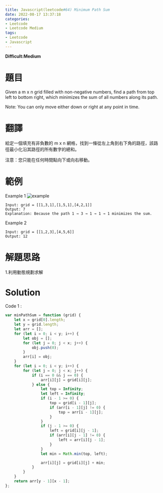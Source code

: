 ```yaml
---
title: Javascript(leetcode#64) Minimum Path Sum
date: 2022-08-17 13:37:18
categories: 
- Leetcode 
- Leetcode Medium 
tags:
- Leetcode
- Javascript
---
```


**Difficult:Medium**


# 題目
Given a m x n grid filled with non-negative numbers, find a path from top left to bottom right, which minimizes the sum of all numbers along its path.

Note: You can only move either down or right at any point in time.
<!--more-->
# 翻譯
給定一個填充有非負數的 m x n 網格，找到一條從左上角到右下角的路徑，該路徑最小化沿其路徑的所有數字的總和。

注意：您只能在任何時間點向下或向右移動。



# 範例

Example 1
![example](../image/leetcode/leetcode64.jpg "example")
```
Input: grid = [[1,3,1],[1,5,1],[4,2,1]]
Output: 7
Explanation: Because the path 1 → 3 → 1 → 1 → 1 minimizes the sum.
```


Example 2
```
Input: grid = [[1,2,3],[4,5,6]]
Output: 12
```


# 解題思路
1.利用動態規劃求解
# Solution
Code 1 :
```Javascript
var minPathSum = function (grid) {
    let x = grid[0].length;
    let y = grid.length;
    let arr = [];
    for (let i = 0; i < y; i++) {
        let obj = [];
        for (let j = 0; j < x; j++) {
            obj.push(0);
        }
        arr[i] = obj;
    }
    for (let i = 0; i < y; i++) {
        for (let j = 0; j < x; j++) {
            if (i == 0 && j == 0) {
                arr[i][j] = grid[i][j];
            } else {
                let top = Infinity;
                let left = Infinity;
                if (i - 1 >= 0) {
                    top = grid[i - 1][j];
                    if (arr[i - 1][j] != 0) {
                        top = arr[i - 1][j];
                    }
                }
                if (j - 1 >= 0) {
                    left = grid[i][j - 1];
                    if (arr[i][j - 1] != 0) {
                        left = arr[i][j - 1];
                    }
                }
                let min = Math.min(top, left);

                arr[i][j] = grid[i][j] + min;
            }
        }
    }
    return arr[y - 1][x - 1];
};
```
